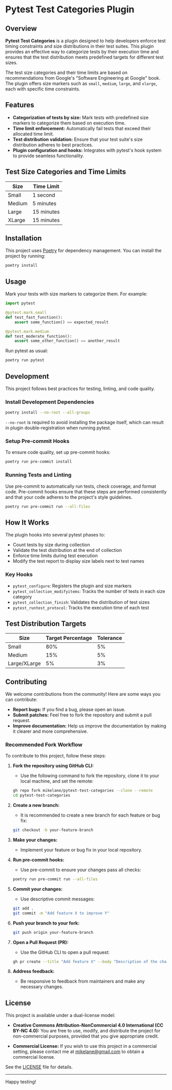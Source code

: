 # Pytest Test Categories Plugin

## Overview

**Pytest Test Categories** is a plugin designed to help developers enforce test timing constraints and size distributions in their test suites. This plugin provides an effective way to categorize tests by their execution time and ensures that the test distribution meets predefined targets for different test sizes.

The test size categories and their time limits are based on recommendations from Google's "Software Engineering at Google" book. The plugin offers size markers such as `small`, `medium`, `large`, and `xlarge`, each with specific time constraints.

## Features

- **Categorization of tests by size:** Mark tests with predefined size markers to categorize them based on execution time.
- **Time limit enforcement:** Automatically fail tests that exceed their allocated time limit.
- **Test distribution validation:** Ensure that your test suite's size distribution adheres to best practices.
- **Plugin configuration and hooks:** Integrates with pytest's hook system to provide seamless functionality.

## Test Size Categories and Time Limits

| Size    | Time Limit  |
|---------|-------------|
| Small   | 1 second    |
| Medium  | 5 minutes   |
| Large   | 15 minutes  |
| XLarge  | 15 minutes  |

## Installation

This project uses [Poetry](https://python-poetry.org/) for dependency management. You can install the project by running:

```bash
poetry install
```

## Usage

Mark your tests with size markers to categorize them. For example:

```python
import pytest

@pytest.mark.small
def test_fast_function():
    assert some_function() == expected_result

@pytest.mark.medium
def test_moderate_function():
    assert some_other_function() == another_result
```

Run pytest as usual:

```bash
poetry run pytest
```

## Development

This project follows best practices for testing, linting, and code quality.

### Install Development Dependencies

```bash
poetry install --no-root --all-groups
```

`--no-root` is required to avoid installing the package itself, which can result in plugin double-registration when running pytest.

### Setup Pre-commit Hooks

To ensure code quality, set up pre-commit hooks:

```bash
poetry run pre-commit install
```

### Running Tests and Linting

Use pre-commit to automatically run tests, check coverage, and format code. Pre-commit hooks ensure that these steps are performed consistently and that your code adheres to the project's style guidelines.

```bash
poetry run pre-commit run --all-files
```

## How It Works

The plugin hooks into several pytest phases to:

- Count tests by size during collection
- Validate the test distribution at the end of collection
- Enforce time limits during test execution
- Modify the test report to display size labels next to test names

### Key Hooks

- `pytest_configure`: Registers the plugin and size markers
- `pytest_collection_modifyitems`: Tracks the number of tests in each size category
- `pytest_collection_finish`: Validates the distribution of test sizes
- `pytest_runtest_protocol`: Tracks the execution time of each test

## Test Distribution Targets

| Size         | Target Percentage | Tolerance |
|--------------|-------------------|-----------|
| Small        | 80%               | 5%        |
| Medium       | 15%               | 5%        |
| Large/XLarge | 5%                | 3%        |

## Contributing

We welcome contributions from the community! Here are some ways you can contribute:

- **Report bugs:** If you find a bug, please open an issue.
- **Submit patches:** Feel free to fork the repository and submit a pull request.
- **Improve documentation:** Help us improve the documentation by making it clearer and more comprehensive.

### Recommended Fork Workflow

To contribute to this project, follow these steps:

1. **Fork the repository using GitHub CLI:**
   - Use the following command to fork the repository, clone it to your local machine, and set the remote:

   ```bash
   gh repo fork mikelane/pytest-test-categories --clone --remote
   cd pytest-test-categories
   ```

2. **Create a new branch:**
   - It is recommended to create a new branch for each feature or bug fix:

   ```bash
   git checkout -b your-feature-branch
   ```

3. **Make your changes:**
   - Implement your feature or bug fix in your local repository.

4. **Run pre-commit hooks:**
   - Use pre-commit to ensure your changes pass all checks:

   ```bash
   poetry run pre-commit run --all-files
   ```

5. **Commit your changes:**
   - Use descriptive commit messages:

   ```bash
   git add .
   git commit -m "Add feature X to improve Y"
   ```

6. **Push your branch to your fork:**

   ```bash
   git push origin your-feature-branch
   ```

7. **Open a Pull Request (PR):**
   - Use the GitHub CLI to open a pull request:

   ```bash
   gh pr create --title "Add feature X" --body "Description of the changes."
   ```

8. **Address feedback:**
   - Be responsive to feedback from maintainers and make any necessary changes.

## License

This project is available under a dual-license model:

- **Creative Commons Attribution-NonCommercial 4.0 International (CC BY-NC 4.0):** You are free to use, modify, and distribute the project for non-commercial purposes, provided that you give appropriate credit.

- **Commercial License:** If you wish to use this project in a commercial setting, please contact me at [mikelane@gmail.com](mailto:mikelane@gmail.com) to obtain a commercial license.

See the [LICENSE](LICENSE) file for details.

---

Happy testing!
